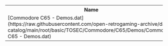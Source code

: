 <table>
<tr><th>Name</th><th>Size</th></tr>
<tr><td>
[Commodore C65 - Demos.dat](https://raw.githubusercontent.com/open-retrogaming-archive/dat-catalog/main/root/basic/TOSEC/Commodore/C65/Demos/Commodore C65 - Demos.dat)
</td><td>25121</td></tr>
</table>
